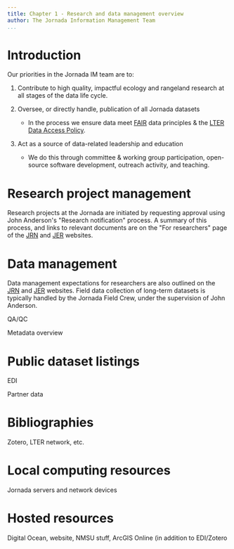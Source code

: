 ```yaml
---
title: Chapter 1 - Research and data management overview
author: The Jornada Information Management Team
...
```


# Introduction

Our priorities in the Jornada IM team are to:

1. Contribute to high quality, impactful ecology and rangeland research at all stages of the data life cycle.

2. Oversee, or directly handle, publication of all Jornada datasets
    - In the process we ensure data meet [FAIR](https://doi.org/10.1038/sdata.2016.18) data principles & the [LTER Data Access Policy](https://lternet.edu/data-access-policy/).

3. Act as a source of data-related leadership and education
    - We do this through committee & working group participation, open-source software development, outreach activity, and teaching.


# Research project management

Research projects at the Jornada are initiated by requesting approval using John Anderson's "Research notification" process. A summary of this process, and links to relevant documents are on the "For researchers" page of the [JRN](https://lter.jornada.nmsu.edu/for-researchers) and [JER](https) websites.

# Data management

Data management expectations for researchers are also outlined on the [JRN](https://lter.jornada.nmsu.edu/for-researchers) and [JER](https) websites. Field data collection of long-term datasets is typically handled by the Jornada Field Crew, under the supervision of John Anderson.

QA/QC

Metadata overview

# Public dataset listings

EDI

Partner data

# Bibliographies

Zotero, LTER network, etc.

# Local computing resources

Jornada servers and network devices

# Hosted resources

Digital Ocean, website, NMSU stuff, ArcGIS Online (in addition to EDI/Zotero

